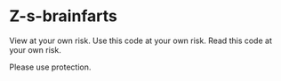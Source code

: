 Z-s-brainfarts
==============

View at your own risk.
Use this code at your own risk.
Read this code at your own risk.

Please use protection.
